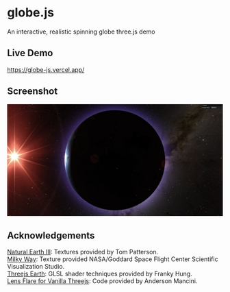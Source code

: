 # globe.js
An interactive, realistic spinning globe three.js demo

## Live Demo
https://globe-js.vercel.app/

## Screenshot
![screenshot](screenshot.png)

## Acknowledgements
[Natural Earth III](https://www.shadedrelief.com/natural3/index.html): Textures provided by Tom Patterson.  
[Milky Way](https://svs.gsfc.nasa.gov/4851/): Texture provided NASA/Goddard Space Flight Center Scientific Visualization Studio.  
[Threejs Earth](https://github.com/franky-adl/threejs-earth): GLSL shader techniques provided by Franky Hung.  
[Lens Flare for Vanilla Threejs](https://github.com/ektogamat/lensflare-threejs-vanilla): Code provided by Anderson Mancini.